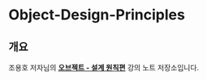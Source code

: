 # Object-Design-Principles

## 개요

조용호 저자님의 [**오브젝트 - 설계 원칙편**](https://www.inflearn.com/course/%EC%98%A4%EB%B8%8C%EC%A0%9D%ED%8A%B8-%EC%84%A4%EA%B3%84%EC%9B%90%EC%B9%99-part2) 강의 노트 저장소입니다.

